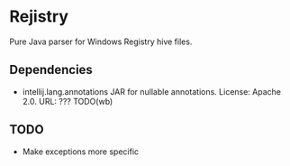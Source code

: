 Rejistry
========

Pure Java parser for Windows Registry hive files.


Dependencies
------------
  - intellij.lang.annotations JAR for nullable annotations. License: Apache 2.0. URL: ???    TODO(wb)

TODO
----
  - Make exceptions more specific